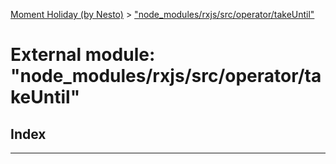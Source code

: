 [Moment Holiday (by Nesto)](../README.md) > ["node_modules/rxjs/src/operator/takeUntil"](../modules/_node_modules_rxjs_src_operator_takeuntil_.md)

# External module: "node_modules/rxjs/src/operator/takeUntil"

## Index

---

